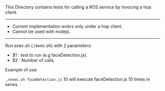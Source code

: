 This Directory contains tests for calling a ROS service by invocing a hop client.

---------------------------
- Current implementation wokrs only under a hop client.
- Cannot be used with nodejs.

--------------------------
Run exec.sh (./exec.sh) with 2 parameters:
- $1 : test to run (e.g faceDetection.js).
- $2 : Number of calls.

Example of use:

``./exec.sh faceDetection.js`` 
10 will execute faceDetection.js 10 times in series.

